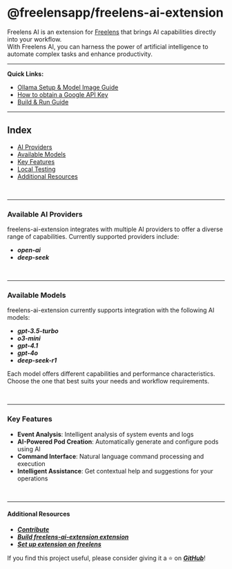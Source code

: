 # @freelensapp/freelens-ai-extension
Freelens AI is an extension for [Freelens](https://freelens.app) that brings AI capabilities directly into your workflow.<br />
With Freelens AI, you can harness the power of artificial intelligence to automate complex tasks and enhance productivity.

---

**Quick Links:**
- [Ollama Setup & Model Image Guide](./docs/OLLAMA.md)
- [How to obtain a Google API Key](./docs/GOOGLE_API_KEY.md)
- [Build & Run Guide](./docs/BUILD.md)

---

## Index
- [AI Providers](#available-ai-providers)
- [Available Models](#available-models)
- [Key Features](#key-features)
- [Local Testing](#rocket-how-to-test-it-locally)
- [Additional Resources](#other-link)


<br>

***

### Available AI Providers
freelens-ai-extension integrates with multiple AI providers to offer a diverse range of capabilities. Currently supported providers include:

- ***open-ai***
- ***deep-seek***

<br>

***

### Available Models
freelens-ai-extension currently supports integration with the following AI models:

- ***gpt-3.5-turbo***
- ***o3-mini***
- ***gpt-4.1***
- ***gpt-4o***
- ***deep-seek-r1***

Each model offers different capabilities and performance characteristics. Choose the one that best suits your needs and workflow requirements.

<br>

***

### Key Features
- **Event Analysis**: Intelligent analysis of system events and logs
- **AI-Powered Pod Creation**: Automatically generate and configure pods using AI
- **Command Interface**: Natural language command processing and execution
- **Intelligent Assistance**: Get contextual help and suggestions for your operations

<br>

***

#### Additional Resources
- [***Contribute***](CONTRIBUTING.md)
- [***Build freelens-ai-extension extension***](./docs/BUILD.md)
- [***Set up extension on freelens***](./docs/SET_UP_EXTENSION.md)

If you find this project useful, please consider giving it a ⭐️ on [***GitHub***](https://github.com/freelensapp/freelens-ai)!


